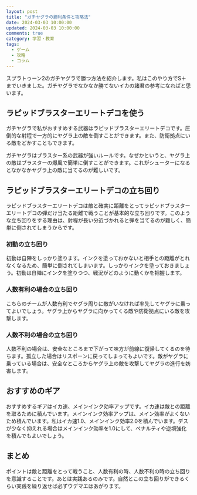 ```yaml
---
layout: post
title: "ガチヤグラの勝利条件と攻略法"
date: 2024-03-03 10:00:00
updated: 2024-03-03 10:00:00
comments: true
category: 学習・教育
tags:
  - ゲーム
  - 攻略
  - コラム
---
```


スプラトゥーン2のガチヤグラで勝つ方法を紹介します。私はこのやり方でS＋までいきました。ガチヤグラでなかなか勝てないイカの諸君の参考になればと思います。

## ラピッドブラスターエリートデコを使う
ガチヤグラで私がおすすめする武器はラピッドブラスターエリートデコです。圧倒的な射程で一方的にヤグラ上の敵を倒すことができます。また、防衛拠点にいる敵をどかすこともできます。

ガチヤグラはブラスター系の武器が強いルールです。なぜかというと、ヤグラ上の敵はブラスターの爆風で簡単に倒すことができます。これがシューターになるとなかなかヤグラ上の敵に当てるのが難しいです。

## ラピッドブラスターエリートデコの立ち回り
ラピッドブラスターエリートデコは敵と確実に距離をとってラピッドブラスターエリートデコの弾だけ当たる距離で戦うことが基本的な立ち回りです。このような立ち回りをする理由は、射程が長い分近づかれると弾を当てるのが難しく、簡単に倒されてしまうからです。

### 初動の立ち回り
初動は自陣をしっかり塗ります。インクを塗っておかないと相手との距離がとれなくなるため、簡単に倒されてしまいます。しっかりインクを塗っておきましょう。初動は自陣にインクを塗りつつ、戦況がどのように動くかを把握します。

### 人数有利の場合の立ち回り
こちらのチームが人数有利でヤグラ周りに敵がいなければ率先してヤグラに乗ってよいでしょう。ヤグラ上からヤグラに向かってくる敵や防衛拠点にいる敵を攻撃します。

### 人数不利の場合の立ち回り
人数不利の場合は、安全なところまで下がって味方が前線に復帰してくるのを待ちます。孤立した場合はリスポーンに戻ってしまってもよいです。敵がヤグラに乗っている場合は、安全なところからヤグラ上の敵を攻撃してヤグラの進行を妨害します。

## おすすめのギア
おすすめするギアはイカ速、メインインク効率アップです。イカ速は敵との距離を取るために積んでいます。メインインク効率アップは、メイン効率がよくないため積んでいます。私はイカ速1.0、メインインク効率2.0を積んでいます。デスが少なく抑えれる場合はメインインク効率を1.0にして、ペナルティや逆境強化を積んでもよいでしょう。

## まとめ
ポイントは敵と距離をとって戦うこと、人数有利の時、人数不利の時の立ち回りを意識することです。あとは実践あるのみです。自然とこの立ち回りができるくらい実践を繰り返せば必ずウデマエはあがります。
